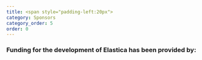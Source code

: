 ```yaml
---
title: <span style="padding-left:20px">
category: Sponsors 
category_order: 5
order: 0
---
```


<h3>Funding for the development of Elastica has been provided by:</h3>



